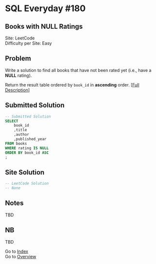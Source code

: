 # SQL Everyday \#180

## Books with NULL Ratings

Site: LeetCode\
Difficulty per Site: Easy

## Problem

Write a solution to find all books that have not been rated yet (i.e., have a **NULL** rating).

Return the result table ordered by `book_id` in **ascending** order. [[Full Description](https://leetcode.com/problems/books-with-null-ratings/description/)]

## Submitted Solution

```sql
-- Submitted Solution
SELECT
    book_id
    ,title
    ,author
    ,published_year
FROM books
WHERE rating IS NULL
ORDER BY book_id ASC
;
```

## Site Solution

```sql
-- LeetCode Solution 
-- None
```

## Notes

TBD

## NB

TBD

Go to [Index](../?tab=readme-ov-file#index)\
Go to [Overview](../?tab=readme-ov-file)
